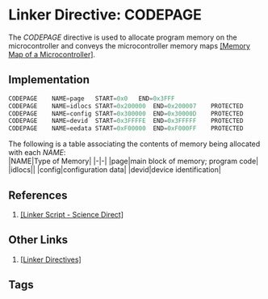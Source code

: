 # Linker Directive: CODEPAGE 

The *CODEPAGE* directive is used to allocate program memory on the microcontroller and conveys the microcontroller memory maps [\[Memory Map of a Microcontroller\]](../202202101936).  

## Implementation
```c
CODEPAGE	NAME=page	START=0x0	END=0x3FFF	
CODEPAGE	NAME=idlocs	START=0x200000	END=0x200007	PROTECTED	
CODEPAGE	NAME=config	START=0x300000	END=0x30000D	PROTECTED	
CODEPAGE	NAME=devid	START=0x3FFFFE	END=0x3FFFFF	PROTECTED	
CODEPAGE	NAME=eedata	START=0xF00000	END=0xF000FF	PROTECTED	
```

The following is a table associating the contents of memory being allocated with each *NAME*:  
|NAME|Type of Memory|
|-|-|
|page|main block of memory; program code|
|idlocs||
|config|configuration data|
|devid|device identification|

## References
1. [\[Linker Script - Science Direct\]](https://www.sciencedirect.com/topics/engineering/linker-script)  

## Other Links
1. [\[Linker Directives\]](../202202120014)  
## Tags
